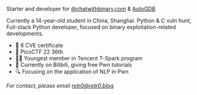 Starter and developer for [@chatwithbinary.com](https://chatwithbinary.com) & [AutoGDB](https://github.com/retr0reg/AutoGDB)

Currently a 14-year-old student in China, Shanghai. Python & C vuln hunt,  Full-stack Python developer, focused on binary exploitation-related developments.



- 🪬 6 CVE certificate
- 💬 PicoCTF 22 36th
- 👨‍💻 Youngest member in Tencent T-Spark program
- 📌 Currently on Bilibili, giving free Pwn tutorials
- 🔍 Focusing on the application of NLP in Pwn

  
*For contact, please email retr0@retr0.blog*
